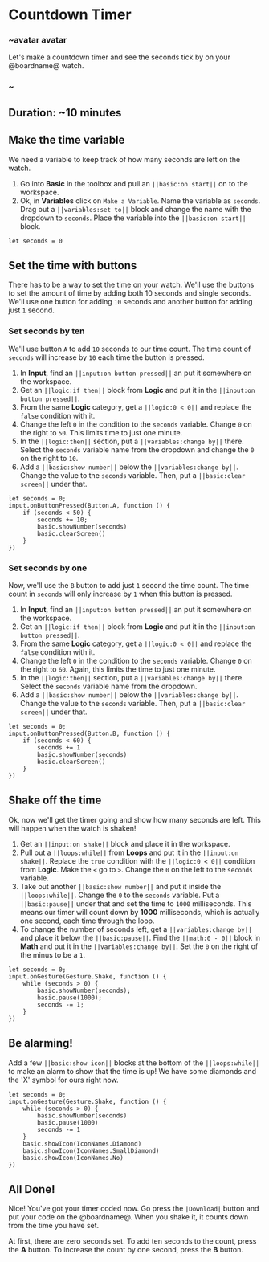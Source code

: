# Countdown Timer

### ~avatar avatar

Let's make a countdown timer and see the seconds tick by on your @boardname@ watch.

### ~

## Duration: ~10 minutes

## Make the time variable

We need a variable to keep track of how many seconds are left on the watch.

1. Go into **Basic** in the toolbox and pull an ``||basic:on start||`` on to the workspace.
2. Ok, in **Variables** click on `Make a Variable`. Name the variable as `seconds`. Drag out a ``||variables:set to||`` block and change the name with the dropdown to `seconds`. Place the variable into the ``||basic:on start||`` block.

```blocks
let seconds = 0
```

## Set the time with buttons
There has to be a way to set the time on your watch. We'll use the buttons to set the amount of time by adding both 10 seconds and single seconds. We'll use one button for adding `10` seconds and another button for adding just `1` second.

### Set seconds by ten

We'll use button `A` to add `10` seconds to our time count. The time count of `seconds` will increase by `10` each time the button is pressed.

1. In **Input**, find an ``||input:on button pressed||`` an put it somewhere on the workspace.
2. Get an ``||logic:if then||`` block from **Logic** and put it in the ``||input:on button pressed||``.
3. From the same **Logic** category, get a ``||logic:0 < 0||`` and replace the `false` condition with it.
4. Change the left `0` in the condition to the `seconds` variable. Change `0` on the right to `50`. This limits time to just one minute.
5. In the ``||logic:then||`` section, put a ``||variables:change by||`` there. Select the `seconds` variable name from the dropdown and change the `0` on the right to `10`.
6. Add a ``||basic:show number||`` below the ``||variables:change by||``. Change the value to the `seconds` variable. Then, put a ``||basic:clear screen||`` under that.

```blocks
let seconds = 0;
input.onButtonPressed(Button.A, function () {
    if (seconds < 50) {
        seconds += 10;
        basic.showNumber(seconds)
        basic.clearScreen()
    }
})
```

### Set seconds by one

Now, we'll use the `B` button to add just `1` second the time count. The time count in `seconds` will only increase by `1` when this button is pressed.

1. In **Input**, find an ``||input:on button pressed||`` an put it somewhere on the workspace.
2. Get an ``||logic:if then||`` block from **Logic** and put it in the ``||input:on button pressed||``.
3. From the same **Logic** category, get a ``||logic:0 < 0||`` and replace the `false` condition with it.
4. Change the left `0` in the condition to the `seconds` variable. Change `0` on the right to `60`. Again, this limits the time to just one minute.
5. In the ``||logic:then||`` section, put a ``||variables:change by||`` there. Select the `seconds` variable name from the dropdown.
6. Add a ``||basic:show number||`` below the ``||variables:change by||``. Change the value to the `seconds` variable. Then, put a ``||basic:clear screen||`` under that.

```blocks
let seconds = 0;
input.onButtonPressed(Button.B, function () {
    if (seconds < 60) {
        seconds += 1
        basic.showNumber(seconds)
        basic.clearScreen()
    }
})
```

## Shake off the time

Ok, now we'll get the timer going and show how many seconds are left. This will happen when the watch is shaken!

1. Get an ``||input:on shake||`` block and place it in the workspace.
2. Pull out a ``||loops:while||`` from **Loops**  and put it in the ``||input:on shake||``. Replace the `true` condition with the ``||logic:0 < 0||`` condition from **Logic**. Make the `<` go to `>`. Change the `0` on the left to the `seconds` variable.
3. Take out another ``||basic:show number||`` and put it inside the ``||loops:while||``. Change the `0` to the `seconds` variable. Put a ``||basic:pause||`` under that and set the time to `1000` milliseconds. This means our timer will count down by **1000** milliseconds, which is actually one second, each time through the loop.
4. To change the number of seconds left, get a ``||variables:change by||`` and place it below the ``||basic:pause||``. Find the ``||math:0 - 0||`` block in **Math** and put it in the ``||variables:change by||``. Set the `0` on the right of the minus to be a `1`.

```blocks
let seconds = 0;
input.onGesture(Gesture.Shake, function () {
    while (seconds > 0) {
        basic.showNumber(seconds);
        basic.pause(1000);
        seconds -= 1;
    }
})
```
## Be alarming!

Add a few ``||basic:show icon||`` blocks at the bottom of the ``||loops:while||`` to make an alarm to show that the time is up! We have some diamonds and the 'X' symbol for ours right now.

```blocks
let seconds = 0;
input.onGesture(Gesture.Shake, function () {
    while (seconds > 0) {
        basic.showNumber(seconds)
        basic.pause(1000)
        seconds -= 1
    }
    basic.showIcon(IconNames.Diamond)
    basic.showIcon(IconNames.SmallDiamond)
    basic.showIcon(IconNames.No)
})
```

## All Done!

Nice! You've got your timer coded now. Go press the ``|Download|`` button and put your code on the @boardname@. When you shake it, it counts down from the time you have set.

At first, there are zero seconds set. To add ten seconds to the count, press the **A** button. To increase the count by one second, press the **B** button.
